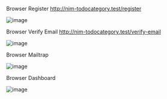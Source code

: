 Browser Register http://nim-todocategory.test/register 

![image](https://github.com/PWF-2023/20190140066-TodoCategory/assets/127497339/23266c05-3f53-468f-b246-1525aef49cd2)

 Browser Verify Email http://nim-todocategory.test/verify-email 
 
![image](https://github.com/PWF-2023/20190140066-TodoCategory/assets/127497339/1c25542a-c8d3-497e-8b01-c6f0d0564b2a)

Browser Mailtrap 

![image](https://github.com/PWF-2023/20190140066-TodoCategory/assets/127497339/311e1700-94f5-422d-aff4-18aaa91c1f21)

Browser Dashboard

![image](https://github.com/PWF-2023/20190140066-TodoCategory/assets/127497339/dca640a5-f398-4f7a-ad82-ebd9032b539d)
